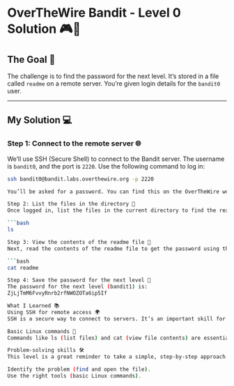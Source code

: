 # OverTheWire Bandit - Level 0 Solution 🎮🔐

## The Goal 🎯  
The challenge is to find the password for the next level. It’s stored in a file called `readme` on a remote server. You’re given login details for the `bandit0` user.  

---

## My Solution 💻  

### Step 1: Connect to the remote server 🌐  
We’ll use SSH (Secure Shell) to connect to the Bandit server. The username is `bandit0`, and the port is `2220`. Use the following command to log in:  

```bash
ssh bandit0@bandit.labs.overthewire.org -p 2220

You’ll be asked for a password. You can find this on the OverTheWire website or in the challenge instructions.

Step 2: List the files in the directory 📂
Once logged in, list the files in the current directory to find the readme file using this command:

```bash
ls

Step 3: View the contents of the readme file 📖
Next, read the contents of the readme file to get the password using the cat command:

```bash
cat readme

Step 4: Save the password for the next level 🔑
The password for the next level (bandit1) is:
ZjLjTmM6FvvyRnrb2rfNWOZOTa6ip5If

What I Learned 📚
Using SSH for remote access 🌍
SSH is a secure way to connect to servers. It’s an important skill for anyone working with servers or managing remote systems.

Basic Linux commands 🧭
Commands like ls (list files) and cat (view file contents) are essential tools for navigating and managing files on Linux.

Problem-solving skills 🛠️
This level is a great reminder to take a simple, step-by-step approach:

Identify the problem (find and open the file).
Use the right tools (basic Linux commands).
